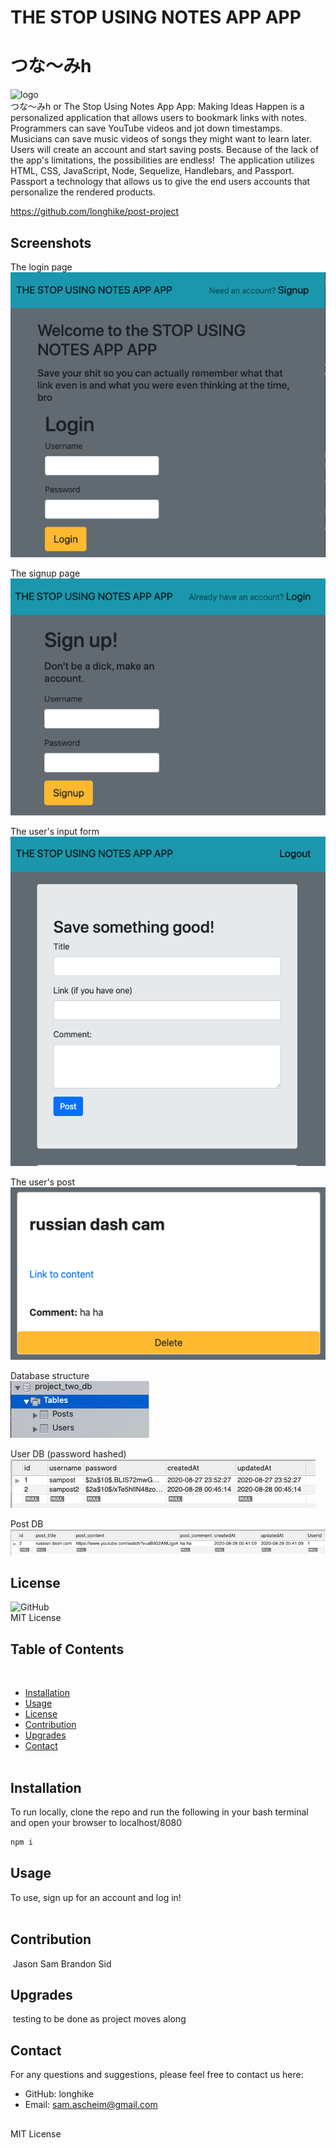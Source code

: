 # THE STOP USING NOTES APP APP

# つな〜みh  
![logo](./images/logo.png)  
つな〜みh or The Stop Using Notes App App: Making Ideas Happen is a personalized application that allows users to bookmark links with notes. Programmers can save YouTube videos and jot down timestamps. Musicians can save music videos of songs they might want to learn later. Users will create an account and start saving posts. Because of the lack of the app's limitations, the possibilities are endless!
​
The application utilizes HTML, CSS, JavaScript, Node, Sequelize, Handlebars, and Passport.  Passport a technology that allows us to give the end users accounts that personalize the rendered products.

https://github.com/longhike/post-project
​
## Screenshots  
The login page  
![login](./images/login.png)

The signup page  
![signup](./images/signup.png)

The user's input form  
![form](./images/form.png)

The user's post  
![post](./images/post.png)

Database structure  
![db](./images/db.png)

User DB (password hashed)  
![user table](./images/user_table.png)

Post DB  
![post table](./images/post_table.png)

## License
![GitHub](https://img.shields.io/github/license/longhike/post-project)  
MIT License 
​
## Table of Contents
​
* [Installation](#Installation)  
* [Usage](#Usage)  
* [License](#License)  
* [Contribution](#Contribution)  
* [Upgrades](#Upgrades)  
* [Contact](#Contact)  
​
## Installation  
To run locally, clone the repo and run the following in your bash terminal and open your browser to localhost/8080
```bash
npm i 
```
## Usage
To use, sign up for an account and log in!  
​
## Contribution
​
Jason Sam Brandon Sid
​
## Upgrades
​
testing to be done as project moves along 
​
## Contact
For any questions and suggestions, please feel free to contact us here:
* GitHub: longhike 
* Email: sam.ascheim@gmail.com
​
##
MIT License 
